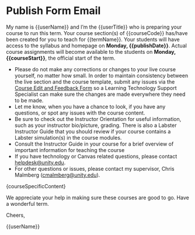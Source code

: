 # Publish Form Email
<p>My name is {{userName}} and I’m the {{userTitle}} who is preparing your course to run
            this term.
            Your course section(s) of {{courseCode}} has/have been created for you to teach
            for {{termName}}. Your students will
            have access to the syllabus and homepage on <strong>Monday, {{publishDate}}</strong>.
            Actual course assignments will become available to the students
            on <strong>Monday, {{courseStart}}</strong>,
            the official start of the term.</p>
        <ul>
            <li>Please do not make any corrections or changes to your live course yourself, no matter how small. In
                order to maintain consistency between the live section and the course template,
                submit any issues via the <a href='https://docs.google.com/forms/d/e/1FAIpQLSeybl9b-xk-pL1bsWX7x9esQYoHHyi3rPPOq75mK4Q4n4b5tQ/viewform'>Course Edit and Feedback Form</a> so a Learning Technology Support Specialist can
                make sure the changes are made everywhere they need to be made.
            </li>
            <li>Let me know, when you have a chance to look, if you have any questions, or spot any issues with the
                course content.
            </li>
            <li>Be sure to check out the Instructor Orientation for useful information, such as your instructor
                bio/picture, grading. There is also a Labster Instructor Guide that you should review if your course
                contains a Labster simulation(s) in the course modules.
            </li>
            <li>Consult the Instructor Guide in your course for a brief overview of important information for teaching
                the course
            </li>
            <li>If you have technology or Canvas related questions, please contact <a
                href='mailto:helpdesk@unity.edu'>helpdesk@unity.edu</a>.
            </li>
            <li>For other questions or issues, please contact my supervisor, Chris Malmberg (<a
                href='mailto:cmalmberg@unity.edu'>cmalmberg@unity.edu</a>).
            </li>
        </ul>
        {courseSpecificContent}
        <p>We appreciate your help in making sure these courses are good to go. Have a wonderful term.</p>
        <p>Cheers,</p>
        <p>{{userName}}</p>

